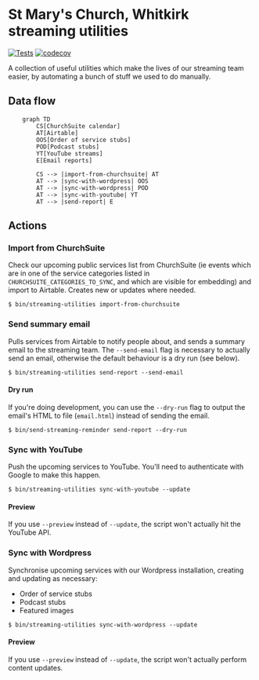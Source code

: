 # St Mary's Church, Whitkirk streaming utilities

[![Tests](https://github.com/whitkirkchurch/streaming-utilities/actions/workflows/test.yml/badge.svg)](https://github.com/whitkirkchurch/streaming-utilities/actions/workflows/test.yml) [![codecov](https://codecov.io/gh/whitkirkchurch/streaming-utilities/branch/main/graph/badge.svg?token=W63QDRRZCQ)](https://codecov.io/gh/whitkirkchurch/streaming-utilities)

A collection of useful utilities which make the lives of our streaming team easier, by automating a bunch of stuff we used to do manually.

## Data flow

```mermaid
    graph TD
        CS[ChurchSuite calendar]
        AT[Airtable]
        OOS[Order of service stubs]
        POD[Podcast stubs]
        YT[YouTube streams]
        E[Email reports]
        
        CS --> |import-from-churchsuite| AT
        AT --> |sync-with-wordpress| OOS
        AT --> |sync-with-wordpress| POD
        AT --> |sync-with-youtube| YT
        AT --> |send-report| E
```

## Actions

### Import from ChurchSuite

Check our upcoming public services list from ChurchSuite (ie events which are in one of the service categories listed in `CHURCHSUITE_CATEGORIES_TO_SYNC`, and which are visible for embedding) and import to Airtable. Creates new or updates where needed.

`$ bin/streaming-utilities import-from-churchsuite`

### Send summary email

Pulls services from Airtable to notify people about, and sends a summary email to the streaming team. The `--send-email` flag is necessary to actually send an email, otherwise the default behaviour is a dry run (see below).

`$ bin/streaming-utilities send-report --send-email`

#### Dry run

If you're doing development, you can use the `--dry-run` flag to output the email's HTML to file (`email.html`) instead of sending the email.

`$ bin/send-streaming-reminder send-report --dry-run`

### Sync with YouTube

Push the upcoming services to YouTube. You'll need to authenticate with Google to make this happen.

`$ bin/streaming-utilities sync-with-youtube --update`

#### Preview

If you use `--preview` instead of `--update`, the script won't actually hit the YouTube API.

### Sync with Wordpress

Synchronise upcoming services with our Wordpress installation, creating and updating as necessary:

- Order of service stubs
- Podcast stubs
- Featured images

`$ bin/streaming-utilities sync-with-wordpress --update`

#### Preview

If you use `--preview` instead of `--update`, the script won't actually perform content updates.
